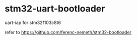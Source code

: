 # stm32-uart-bootloader
uart-iap for stm32f103c8t6

refer to https://github.com/ferenc-nemeth/stm32-bootloader

